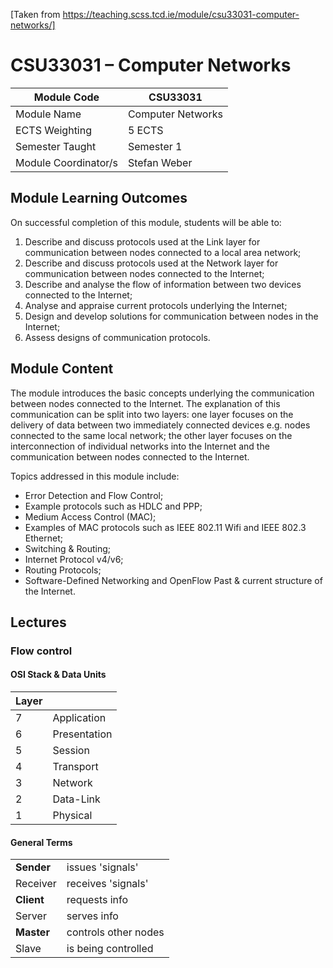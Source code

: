 [Taken from https://teaching.scss.tcd.ie/module/csu33031-computer-networks/]

# CSU33031 – Computer Networks

| Module Code | CSU33031 |
| --- | --- |
| Module Name | Computer Networks |
| ECTS Weighting | 5 ECTS |
| Semester Taught | Semester 1 |
| Module Coordinator/s | Stefan Weber |

## Module Learning Outcomes


On successful completion of this module, students will be able to:

1. Describe and discuss protocols used at the Link layer for communication between nodes connected to a local area network;
2. Describe and discuss protocols used at the Network layer for communication between nodes connected to the Internet;
3. Describe and analyse the flow of information between two devices connected to the Internet;
4. Analyse and appraise current protocols underlying the Internet;
5. Design and develop solutions for communication between nodes in the Internet;
6. Assess designs of communication protocols.

## Module Content

The module introduces the basic concepts underlying the communication between nodes connected to the Internet. The explanation of this communication can be split into two layers: one layer focuses on the delivery of data between two immediately connected devices e.g. nodes connected to the same local network; the other layer focuses on the interconnection of individual networks into the Internet and the communication between nodes connected to the Internet.

Topics addressed in this module include:

- Error Detection and Flow Control;
- Example protocols such as HDLC and PPP;
- Medium Access Control (MAC);
- Examples of MAC protocols such as IEEE 802.11 Wifi and IEEE 802.3 Ethernet;
- Switching & Routing;
- Internet Protocol v4/v6;
- Routing Protocols;
- Software-Defined Networking and OpenFlow Past & current structure of the Internet.

## Lectures

### Flow control

#### OSI Stack & Data Units

| Layer |              |
| ---   | ---          |
| 7     | Application  |
| 6     | Presentation |
| 5     | Session      |
| 4     | Transport    |
| 3     | Network      |
| 2     | Data-Link    |
| 1     | Physical     |

#### General Terms

|            |                      |
| ---        | ---                  |
| **Sender** | issues 'signals'     | 
| Receiver   | receives 'signals'   | 
| **Client** | requests info        |
| Server     | serves info          | 
| **Master** | controls other nodes | 
| Slave      | is being controlled  |
